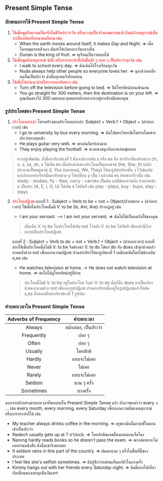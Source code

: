 ## Present Simple Tense

### ลักษณะการใช้ Present Simple Tense
1. <span style="color:red">ใช้เพื่อพูดถึงความเป็นจริงในชีวิตประจำวัน หรือความเป็นจริงตามธรรมชาติ ถึงแม้ว่าเหตุการณ์นั้นจะเป็นอดีตหรืออนาคตก็ตาม เช่น</span>
    * When the earth moves around itself, it makes Day and Night. => เมื่อโลกหมุนรอบตัวเอง มันทำให้เกิดกลางวันกลางคืน
    * Durian is the king of fruit. => ทุเรียนเป็นราชาผลไม้
2. <span style="color:red">ใช้เพื่อพูดถึงเหตุการณ์ นิสัย หรือการกระทำที่เกิดขึ้นซ้ำ ๆ บ่อย ๆ เป็นประจำทุกวัน เช่น</span>
    * I walk to school every day. => ฉันเดินไปโรงเรียนทุกวัน
    * Nuda always help other people so everyone loves her. => นุดาช่วยเหลือคนอื่นเป็นประจำ ดังนั้นทุกคนจึงรักหล่อน
3. <span style="color:red">ใช้เพื่อให้คำแนะนำหรือการบอกทิศทาง เช่น</span>
    *  Turn off the television before going to bed. => ปิดโทรทัศน์ก่อนเข้านอน
    * You go straight for 300 meters, then the destination is on your left. => คุณเดินตรงไป 300 เมตรและจุดหมายปลายทางจะอยู่ทางซ้ายมือของคุณ
  
### รูปประโยคของ Present Simple Tense
1. <span style="color:red">ประโยคบอกเล่า</span>
   โครงสร้างของประโยคบอกเล่า: Subject + Verb.1 + Object + (คำบอกเวลา) เช่น
    * I go to university by bus every morning. => ฉันไปมหาวิทยาลัยโดยรถโดยสารประจำทางทุกเช้า
    * He plays guitar very well. => เขาเล่นกีตาร์เก่งมาก
    * They enjoy playing the football. => พวกเขาสนุกกับการเล่นฟุตบอล
> ความรู้เพิ่มเติม: ทั้งนี้คำกริยาช่องที่ 1 นั้นจะมีการเติม s หรือ es คือ คำกริยาที่ลงท้ายด้วย ch, o, s, ss, sh, x ให้เติม es เมื่อประธานของประโยคเป็นเอกพจน์ (He, She, It) แต่ถ้าประธานเป็นพหูพจน์ (I, You (หลายคน), We, They) ให้คงรูปคำกริยานั้น ๆ ไว้เช่นเดิม และถ้าหากคำกริยานั้นลงท้ายด้วย y ให้เปลี่ยน y เป็น i แล้วเติม es ท้ายคำกริยานั้น เช่น study - studies, fly - flies, carry - carries เป็นต้น แต่มีข้อยกเว้นคือ ถ้าหากหน้า y เป็นสระ (A, E, I, O, U) ให้เติม s ได้ทันที เช่น play - plays, buy - buys, stay - stays

2. <span style="color:red">ประโยคปฏิเสธ</span>
    แบบที่ 1 : Subject + Verb to be + not + Object/ส่วนขยาย + (คำบอกเวลา)
    ใช้เมื่อในประโยคนั้นมี V. to be (Is, Am, Are) ปรากฎอยู่ เช่น
    * I am your servant. --> I am not your servant. => ฉันไม่ได้เป็นคนรับใช้ของคุณ
    > เมื่อเห็น V. to be ในประโยคให้เติม not ไว้หลัง V. to be ได้ทันที เพียงเท่านี้ก็จะกลายเป็นประโยคปฏิเสธ
    
    แบบที่ 2 : Subject + Verb to do + not + Verb.1 + Object + (คำบอกเวลา)
    แบบที่สองใช้เมื่อประโยคนั้นไม่มี V. to be จึงต้องนำ V. to do ได้แก่ do กับ does เข้ามาช่วยแล้วตามหลังด้วย not เพื่อบอกความปฏิเสธ ส่วนคำกริยาให้คงรูปช่องที่ 1 เหมือนเดิมโดยไม่ต้องเติม s,es เช่น
    * He watches television at home. ->  He does not watch television at home. => เขาไม่ได้ดูโทรทัศน์อยู่ที่บ้าน
    > ประโยคนี้ไม่มี V. to be อยู่ในประโยค จึงนำ V. to do นั่นก็คือ does มาเป็นกริยาช่วยและตามด้วย not เพื่อบอกรูปปฏิเสธ ส่วนคำกริยาเมื่ออยู่ในรูปปฏิเสธแล้วให้ตัด s,es ทิ้งคงเหลือคำกริยาช่องที่ 1 รูปเดิม

### คำบอกเวลาใน Present Simple Tense

| Adverbs of Frequency |     คำบอกเวลา     |
|:--------------------:|:-----------------:|
|        Always        | สม่ำเสมอ, เป็นประจำ |
|      Frequently      |       บ่อย ๆ       |
|         Often        |       บ่อย ๆ       |
|        Usually       |       โดยปกติ      |
|        Hardly        |     แทบจะไม่เคย    |
|         Never        |       ไม่เคย       |
|        Rarely        |     แทบจะไม่เคย    |
|        Seldom        |     นาน ๆ ครั้ง     |
|       Sometimes      |       บางครั้ง      |

นอกจากตัวอย่างคำบอกเวลาที่พบบ่อยใน Present Simple Tense แล้ว ยังอาจพบคำว่า every + ... เช่น every month, every morning, every Saturday เพื่อบอกความถี่ของเหตุการณ์หรือการกระทำก็ได้ เช่น
   * My teacher always drinks coffee in the morning. => ครูของฉันดื่มกาแฟในตอนเช้าเป็นประจำ
   * Nadech usually gets up at 7 o'clock. => โดยปกติณเดชตื่นนอนตอนเจ็ดโมง
   * Narong hardly reads books so he doesn't pass the exam. => ณรงค์แทบจะไม่เคยอ่านหนังสือ ดังนั้นเขาจึงสอบตก
   * It seldom rains in this part of the country. => ฝนตกนาน ๆ ครั้งในพื้นที่นี้ของประเทศ
   * I feel like she's selfish sometimes. => ฉันรู้สึกว่าหล่อนเห็นแก่ตัวในบางครั้ง
   * Kimmy hangs out with her friends every Saturday night. => คิมมี่ออกไปเที่ยวกับเพื่อนของเธอทุกคืนวันเสาร์